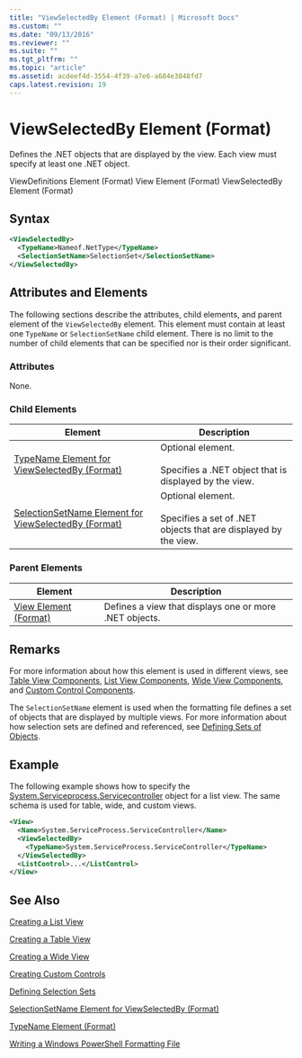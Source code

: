 ```yaml
---
title: "ViewSelectedBy Element (Format) | Microsoft Docs"
ms.custom: ""
ms.date: "09/13/2016"
ms.reviewer: ""
ms.suite: ""
ms.tgt_pltfrm: ""
ms.topic: "article"
ms.assetid: acdeef4d-3554-4f39-a7e6-a684e3848fd7
caps.latest.revision: 19
---
```

# ViewSelectedBy Element (Format)

Defines the .NET objects that are displayed by the view. Each view must specify at least one .NET object.

ViewDefinitions Element (Format)
View Element (Format)
ViewSelectedBy Element (Format)

## Syntax

```xml
<ViewSelectedBy>
  <TypeName>Nameof.NetType</TypeName>
  <SelectionSetName>SelectionSet</SelectionSetName>
</ViewSelectedBy>
```

## Attributes and Elements

The following sections describe the attributes, child elements, and parent element of the `ViewSelectedBy` element. This element must contain at least one `TypeName` or `SelectionSetName` child element. There is no limit to the number of child elements that can be specified nor is their order significant.

### Attributes

None.

### Child Elements

|Element|Description|
|-------------|-----------------|
|[TypeName Element for ViewSelectedBy (Format)](./typename-element-for-viewselectedby-format.md)|Optional element.<br /><br /> Specifies a .NET object that is displayed by the view.|
|[SelectionSetName Element for ViewSelectedBy (Format)](./selectionsetname-element-for-viewselectedby-format.md)|Optional element.<br /><br /> Specifies a set of .NET objects that are displayed by the view.|

### Parent Elements

|Element|Description|
|-------------|-----------------|
|[View Element (Format)](./view-element-format.md)|Defines a view that displays one or more .NET objects.|

## Remarks

For more information about how this element is used in different views, see [Table View Components](./creating-a-table-view.md), [List View Components](./creating-a-list-view.md), [Wide View Components](./creating-a-wide-view.md), and [Custom Control Components](./creating-custom-controls.md).

The `SelectionSetName` element is used when the formatting file defines a set of objects that are displayed by multiple views. For more information about how selection sets are defined and referenced, see [Defining Sets of Objects](./defining-selection-sets.md).

## Example

The following example shows how to specify the [System.Serviceprocess.Servicecontroller](/dotnet/api/System.ServiceProcess.ServiceController) object for a list view. The same schema is used for table, wide, and custom views.

```xml
<View>
  <Name>System.ServiceProcess.ServiceController</Name>
  <ViewSelectedBy>
    <TypeName>System.ServiceProcess.ServiceController</TypeName>
  </ViewSelectedBy>
  <ListControl>...</ListControl>
</View>
```

## See Also

[Creating a List View](./creating-a-list-view.md)

[Creating a Table View](./creating-a-table-view.md)

[Creating a Wide View](./creating-a-wide-view.md)

[Creating Custom Controls](./creating-custom-controls.md)

[Defining Selection Sets](./defining-selection-sets.md)

[SelectionSetName Element for ViewSelectedBy (Format)](./selectionsetname-element-for-viewselectedby-format.md)

[TypeName Element (Format)](./typename-element-for-viewselectedby-format.md)

[Writing a Windows PowerShell Formatting File](./writing-a-powershell-formatting-file.md)
